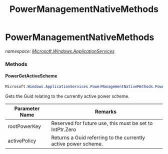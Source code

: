 ﻿---
title: PowerManagementNativeMethods
---

# PowerManagementNativeMethods
_namespace: [Microsoft.Windows.ApplicationServices](N-Microsoft.Windows.ApplicationServices.html)_



### Methods

#### PowerGetActiveScheme
```csharp
Microsoft.Windows.ApplicationServices.PowerManagementNativeMethods.PowerGetActiveScheme(System.IntPtr,System.Guid@)
```
Gets the Guid relating to the currently active power scheme.

|Parameter Name|Remarks|
|--------------|-------|
|rootPowerKey|Reserved for future use, this must be set to IntPtr.Zero|
|activePolicy|Returns a Guid referring to the currently active power scheme.|





